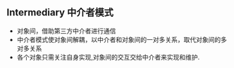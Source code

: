 ## Intermediary 中介者模式
- 对象间，借助第三方中介者进行通信
- 中介者模式使对象间解耦，以中介者和对象间的一对多关系，取代对象间的多对多关系
- 各个对象只需关注自身实现,对象间的交互交给中介者来实现和维护.